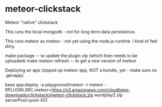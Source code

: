meteor-clickstack
=================

Meteor "native" clickstack

This runs the local mongodb - not for long term data persistence.

This runs meteor as meteor - not yet using the node.js runtime. 
I kind of feel dirty. 

make package -- to update the plugin zip (which then needs to be uploaded)
make meteor-refresh -- to get a new version of meteor





Deploying an app (zipped up meteor app, NOT a bundle, yet - make sure no .genapp): 

bees app:deploy -a playground/meteor -t meteor -RPLUGIN.SRC.meteor=https://s3.amazonaws.com/cloudbees-downloads/clickstack/meteor-clickstack.zip wordplay2.zip serverPool=pool-431


